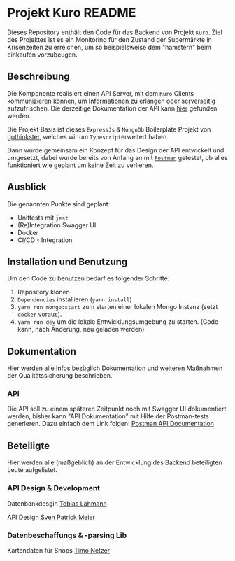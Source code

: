 # Projekt Kuro README

Dieses Repository enthält den Code für das Backend von Projekt `Kuro`.
Ziel des Projektes ist es ein Monitoring für den Zustand der Supermärkte in Krisenzeiten zu erreichen,
um so beispielsweise dem "hamstern" beim einkaufen vorzubeugen.

## Beschreibung

Die Komponente realisiert einen API Server, mit dem `Kuro` Clients kommunizieren können,
um Informationen zu erlangen oder serverseitig aufzufrischen.
Die derzeitige Dokumentation der API kann [hier](https://documenter.getpostman.com/view/4294690/SzS8s5Jf?version=latest) gefunden werden.

Die Projekt Basis ist dieses `ExpressJs` & `MongoDb` Boilerplate Projekt von [gothinkster](./GoThinkster.md), welches wir um `Typescript`erweitert haben.

Dann wurde gemeinsam ein Konzept für das Design der API entwickelt und umgesetzt, dabei wurde bereits von Anfang an mit [`Postman`](https://www.postman.com/) getestet,
ob alles funktioniert wie geplant um keine Zeit zu verlieren.

## Ausblick

Die genannten Punkte sind geplant:

* Unittests mit `jest`
* (Re)Integration Swagger UI
* Docker
* CI/CD - Integration

## Installation und Benutzung

Um den Code zu benutzen bedarf es folgender Schritte:

1. Repository klonen
2. `Dependencies` installieren (`yarn install`)
3. `yarn run mongo:start` zum starten einer lokalen Mongo Instanz (setzt `docker` voraus).
4. `yarn run dev` um die lokale Entwicklungsumgebung zu starten. (Code kann, nach Änderung, neu geladen werden).

## Dokumentation

Hier werden alle Infos bezüglich Dokumentation und weiteren Maßnahmen der Qualitätssicherung beschrieben.

### API

Die API soll zu einem späteren Zeitpunkt noch mit Swagger UI dokumentiert werden, bisher kann "API Dokumentation" mit Hilfe der Postman-tests generieren.
Dazu einfach dem Link folgen: [Postman API Documentation](https://documenter.getpostman.com/view/4294690/SzS8s5Jf?version=latest)

## Beteiligte

Hier werden alle (maßgeblich) an der Entwicklung des Backend beteiligten Leute aufgelistet.

### API Design & Development

Datenbankdesgin [Tobias Lahmann](https://github.com/tlahmann)

API Design [Sven Patrick Meier](https://github.com/svenpatrickmeier)

### Datenbeschaffungs & -parsing Lib

Kartendaten für Shops [Timo Netzer](https://github.com/exodiquas)
